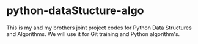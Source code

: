 # python-dataStucture-algo

This is my and my brothers joint project codes for Python Data Structures and Algorithms. We will use it for Git training and Python algorithm's.

